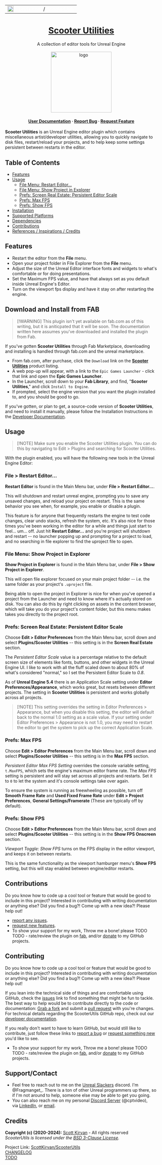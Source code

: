 
<table border=0><tr><td valign=center>
<img src="https://raw.githubusercontent.com/ScottKirvan/ScooterUtils/refs/heads/master/assets/media/logo.png" alt="logo" width="20" height="auto" />
</td><td valign=top>
<a style="color:#ffffff" href="http://skvfx.com">skvfx.com</a> / <a style="color:#ffffff" href="http://skvfx.com/ScooterUtils">ScooterUtils</a>
</td></tr></table>

<div align="center">
  <h1><a href="https://www.fab.com/sellers/SKVFX">Scooter Utilities</a></h1>A collection of editor tools for Unreal Engine<br><br>
  <img src="https://raw.githubusercontent.com/ScottKirvan/ScooterUtils/refs/heads/master/assets/media/logo2.png" alt="logo" width="200" height="auto" />
<h4>
    <!--
    <a href="https://tinyurl.com/3vf7whyd">View Demo</a>
  <span> · </span>
  -->
    <a href="https://scottkirvan.com/ScooterUtils">User Documentation</a>
  <span> · </span>
    <a href="https://github.com/ScottKirvan/ScooterUtils/issues/new?labels=bug&title=%5BBUG%5D">Report Bug</a>
  <span> · </span>
    <a href="https://github.com/ScottKirvan/ScooterUtils/issues/new?labels=enhancement&title=%5BFEATURE+REQUEST%5D">Request Feature</a>
  </h4>
</div>

 **Scooter Utilities** is an Unreal Engine editor plugin which contains miscellaneous artist/developer utilities, allowing you to quickly navigate to disk files, restart/reload your projects, and to help keep some settings persistent between restarts in the editor.

## Table of Contents

- [Features](#features)
- [Usage](#usage)
  - [File Menu: Restart Editor...](#file-menu-restart-editor)
  - [File Menu: Show Project in Explorer](#file-menu-show-project-in-explorer)
  - [Prefs: Screen Real Estate: Persistent Editor Scale](#prefs-screen-real-estate-persistent-editor-scale)
  - [Prefs: Max FPS](#prefs-max-fps)
  - [Prefs: Show FPS](#prefs-show-fps)
- [Installation](#installation)
- [Supported Platforms](#supported-platforms)
- [Dependencies](#dependencies)
- [Contributions](#contributions)
- [References / Inspirations / Credits](#references--inspirations--credits)

## Features
- Restart the editor from the **File** menu.
- Open your project folder in File Explorer from the **File** menu.
- Adjust the size of the Unreal Editor interface fonts and widgets to what's comfortable or for doing presentations.
- Set the Maximum FPS value, and have that always set as you default inside Unreal Engine's Editor.
- Turn on the viewport fps display and have it stay on after restarting the engine.
## Download and Install from FAB
>[!WARNING] This plugin isn't yet available on fab.com as of this writing, but it is aniticpated that it will be soon.  The documentation written here assumes you've downloaded and installed the plugin from Fab.

If you've gotten **Scooter Utilities** through Fab Marketplace, downloading and installing is handled through fab.com and the unreal marketplace.

- From fab.com, after purchase, click the `Download` link on the [**Scooter Utilities**]() product listing.
- A web pop-up will appear, with a link to the `Epic Games Launcher` - click that link and open the **Epic Games Launcher**.
- In the Launcher, scroll down to your **Fab Library**, and find, "**Scooter Utilities**," and click `Install to Engine`.
- If prompted, select the engine version that you want the plugin installed to, and you should be good to go.

If you've gotten, or plan to get, a source-code version of **Scooter Utilities**, and need to install it manually, please follow the Installation Instructions in the [Developer Documentation](https://www.scottkirvan.com/ScooterUtils/).

## Usage
> [!NOTE] Make sure you enable the Scooter Utilities plugin.  You can do this by navigating to Edit > Plugins and searching for Scooter Utilities.

With the plugin enabled, you will have the following new tools in the Unreal Engine Editor:

### File > Restart Editor...
**Restart Editor** is found in the Main Menu bar, under
  **File > Restart Editor...**.

This will shutdown and restart unreal engine, prompting you to save any unsaved changes, and reload your project on restart.  This is the same behavior you see when, for example, you enable or disable a plugin.

This feature is for anyone that frequently restarts the engine to test code changes, clear undo stacks, refresh the system, etc.  It's also nice for those times you've been working in the editor for a while and things just start to feel... um...
off.  Just hit **Restart Editor...** and you're project will shutdown and 
restart -- no launcher popping up and prompting 
for a project to load, and no searching in file explorer to find the uproject file to open.

### File Menu: Show Project in Explorer
**Show Project in Explorer** is found in the Main Menu bar, under
  **File > Show Project in Explorer**.

This will open file explorer focused on  your main project folder -- i.e. the same 
folder as your project's `.uproject` file.

Being able to open the project in Explorer is nice for when you've opened a project from the Launcher and need to know where it's actually stored on disk.  You can also do this by right clicking on assets in the content browser, which will take you do your project's content folder, but this menu makes takes you directly to the project root.

### Prefs: Screen Real Estate: Persistent Editor Scale
Choose **Edit > Editor Preferences** from the Main Menu bar, scroll down and select **Plugins/Scooter Utilities** -- this setting is in the **Screen Real Estate** section.

The *Persistent Editor Scale* value is a percentage relative to the default 
screen size of elements like fonts, buttons, and other widgets in the Unreal 
Engine UI.  I like to work with all the fluff scaled down to about 80% of 
what's considered "normal," so I set the Persistent Editor Scale to *0.8*.

As of **Unreal Engine 5.4** there is an Application Scale setting under **Editor Preferences/Appearance**, 
which works great, but resets between different projects.  The setting in **Scooter Utilities** is persistent
and works globally across all projects. 

> [!NOTE] This setting overrides the setting in Editor Preferences > Appearance, but when you disable this setting, the editor will default back to the normal 1.0 setting as a scale value.  If your setting under Editor Preferences > Appearance is not 1.0, you may need to restart the editor to get the system to pick up the correct Application Scale.

### Prefs: Max FPS
Choose **Edit > Editor Preferences** from the Main Menu bar, scroll down and select **Plugins/Scooter Utilities** -- this setting is in the **Max FPS** section.

*Persistent Editor Max FPS Setting* overrides the console variable setting, ```t.MaxFPS```, which sets
the engine's maximum editor frame rate.
The *Max FPS* setting is persistent and will
stay set across all projects and restarts.
Set it to ```0``` to let the
system and it's console settings take over again.

To ensure the system is running as freewheeling as possible, turn off **Smooth Frame Rate** and **Used Fixed Frame Rate** under
**Edit > Project Preferences**, **General Settings/Framerate** (These
are typically  off by default).

### Prefs: Show FPS
Choose **Edit > Editor Preferences** from the Main Menu bar, scroll down and select **Plugins/Scooter Utilities** -- this setting is in the **Show FPS Onscreen** section.

*Viewport Toggle: Show FPS* turns on the FPS display in the editor viewport, and keeps it on between restarts.  

This is the same functionality as the viewport hamburger menu's **Show FPS** setting, but this will stay enabled
between engine/editor restarts.


Contributions
-----------------------
Do you know how to code up a cool tool or feature that would be good to include in this project? Interested in contributing with writing documentation or anything else? Did you find a bug?! Come up with a new idea?! Please help out!

- [report any issues](https://github.com/ScottKirvan/ScooterUtils/issues/new?labels=bug&title=%5BBUG%5D%20).
- [request new features](https://github.com/ScottKirvan/ScooterUtils/issues/new?labels=enhancement&title=%5BFEATURE+REQUEST%5D%20).
- To show your support for my work, Throw me a bone!  please TODO TODO - rate/review the plugin on [fab](http://fab.com), and/or [donate]() to my GitHub projects.


## Contributing
Do you know how to code up a cool tool or feature that would be good to include in this project? Interested in contributing with writing documentation or anything else? Did you find a bug?! Come up with a new idea?! Please help out!

If you lean into the technical side of things and are comfortable using GitHub, check the [issues](https://github.com/ScottKirvan/ScooterUtils/issues) link to find something that might be fun to tackle.  The best way to help would be to contribute directly to the code or documentation:  [Grab a fork](https://github.com/ScottKirvan/ScooterUtils/fork) and submit a [pull request](https://github.com/ScottKirvan/ScooterUtils/pulls) with you're changes.  For technical details regarding the ScooterUtils GitHub repo, check out our [developer documentation](notes/DEV_README.md).

If you really don't want to have to learn GitHub, but would still like to contribute, just follow these links to [report a bug](https://github.com/ScottKirvan/ScooterUtils/issues/new?labels=bug&title=%5BBUG%5D) or [request something new](https://github.com/ScottKirvan/ScooterUtils/issues/new?labels=enhancement&title=%5BFEATURE+REQUEST%5D) you'd like to see.

- To show your support for my work, Throw me a bone!  please TODO TODO - rate/review the plugin on [fab](http://fab.com), and/or [donate]() to my GitHub projects.

## Support/Contact
- Feel free to reach out to me on the [Unreal Slackers](https://discord.gg/unreal-slackers) discord. I'm @Fragmanget_. There is a ton of other Unreal programmers up there, so if I'm not around to help, someone else may be able to get you going.
- You can also reach me on my personal [Discord Server](https://discord.gg/TSKHvVFYxB) (@cptvideo), via [LinkedIn](https://www.linkedin.com/in/scottkirvan/), or [email](mailto:ScooterUtils@skvfx.com).

## Credits

**Copyright (c) (2020-2024):** [Scott Kirvan](https://github.com/ScottKirvan)  - All rights reserved   
*ScooterUtils is licensed under the [BSD 3-Clause License](LICENSE.md).*  

Project Link:  [ScottKirvan/ScooterUtils](https://github.com/ScottKirvan/ScooterUtils)  
[CHANGELOG](notes/CHANGELOG.md)  
[TODO](notes/TODO.md)




